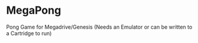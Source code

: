 # MegaPong
Pong Game for Megadrive/Genesis (Needs an Emulator or can be written to a Cartridge to run)
